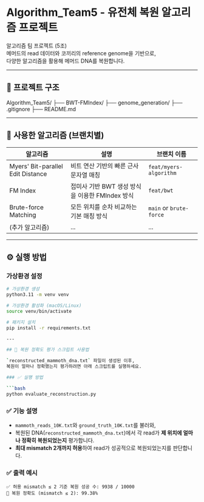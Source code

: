 # Algorithm_Team5 - 유전체 복원 알고리즘 프로젝트

알고리즘 팀 프로젝트 (5조)  
메머드의 read 데이터와 코끼리의 reference genome을 기반으로,  
다양한 알고리즘을 활용해 메머드 DNA를 복원합니다.

---

## 📁 프로젝트 구조
Algorithm_Team5/
├── BWT-FMIndex/
├── genome_generation/
├── .gitignore
├── README.md

---

## 📌 사용한 알고리즘 (브랜치별)

| 알고리즘 | 설명 | 브랜치 이름 |
|----------|------|--------------|
| Myers' Bit-parallel Edit Distance | 비트 연산 기반의 빠른 근사 문자열 매칭 | `feat/myers-algorithm` |
| FM Index | 접미사 기반 BWT 생성 방식을 이용한 FMIndex 방식 | `feat/bwt` |
| Brute-force Matching | 모든 위치를 순차 비교하는 기본 매칭 방식 | `main` or `brute-force` |
| (추가 알고리즘) | ... | ... |

---

## ⚙️ 실행 방법

### 가상환경 설정

```bash
# 가상환경 생성
python3.11 -m venv venv

# 가상환경 활성화 (macOS/Linux)
source venv/bin/activate

# 패키지 설치
pip install -r requirements.txt

---

## 🧪 복원 정확도 평가 스크립트 사용법

`reconstructed_mammoth_dna.txt` 파일이 생성된 이후,  
복원이 얼마나 정확했는지 평가하려면 아래 스크립트를 실행하세요.

### ✅ 실행 방법

```bash
python evaluate_reconstruction.py
```

### ✅ 기능 설명

- `mammoth_reads_10K.txt`와 `ground_truth_10K.txt`를 불러와,
- 복원된 DNA(`reconstructed_mammoth_dna.txt`)에서 각 read가 **제 위치에 얼마나 정확히 복원되었는지** 평가합니다.
- **최대 mismatch 2개까지 허용**하여 read가 성공적으로 복원되었는지를 판단합니다.

### ✅ 출력 예시

```
✅ 허용 mismatch ≤ 2 기준 복원 성공 수: 9938 / 10000
🎯 복원 정확도 (mismatch ≤ 2): 99.38%
```
